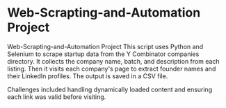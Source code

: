 # Web-Scrapting-and-Automation Project
Web-Scrapting-and-Automation Project
This script uses Python and Selenium to scrape startup data from the Y Combinator companies directory. It collects the company name, batch, and description from each listing. Then it visits each company's page to extract founder names and their LinkedIn profiles. The output is saved in a CSV file.

Challenges included handling dynamically loaded content and ensuring each link was valid before visiting.
